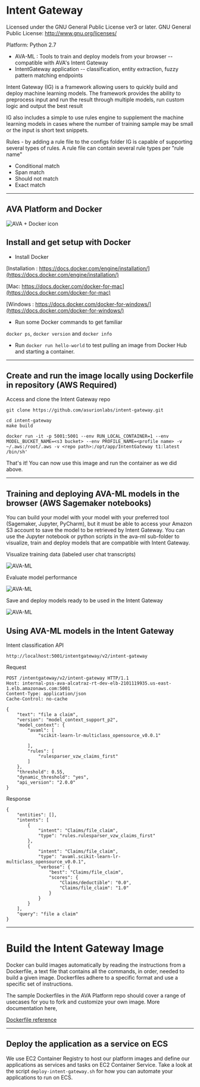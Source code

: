 
# Intent Gateway

Licensed under the GNU General Public License ver3 or later. GNU General Public License: http://www.gnu.org/licenses/

Platform: Python 2.7

* AVA-ML : Tools to train and deploy models from your browser -- compatible with AVA's Intent Gateway
* IntentGateway application -- classification, entity extraction, fuzzy pattern matching endpoints

Intent Gateway (IG) is a framework allowing users to quickly build and deploy machine learning models. The framework provides the ability to preprocess input and run the result through multiple models, run custom logic and output the best result

IG also includes a simple to use rules engine to supplement the machine learning models in cases where the number of training sample may be small or the input is short text snippets.

Rules - by adding a rule file to the configs folder IG is capable of supporting several types of rules. A rule file can contain several rule types per "rule name"
* Conditional match
* Span match
* Should not match
* Exact match

- - -


## AVA Platform and Docker

![AVA + Docker icon](./avadocker.png)



## Install and get setup with Docker

* Install Docker

[Installation : https://docs.docker.com/engine/installation/](https://docs.docker.com/engine/installation/)

[Mac: https://docs.docker.com/docker-for-mac](https://docs.docker.com/docker-for-mac)

[Windows : https://docs.docker.com/docker-for-windows/](https://docs.docker.com/docker-for-windows/)

* Run some Docker commands to get familiar

``docker ps``, ``docker version`` and ``docker info``

* Run ```docker run hello-world``` to test pulling an image from Docker Hub and starting a container.

- - -


## Create and run the image locally using Dockerfile in repository (AWS Required)

Access and clone the Intent Gateway repo


```
git clone https://github.com/asurionlabs/intent-gateway.git
```

```
cd intent-gateway
make build
```

```
docker run -it -p 5001:5001 --env RUN_LOCAL_CONTAINER=1 --env MODEL_BUCKET_NAME=<s3 bucket> --env PROFILE_NAME=<profile name> -v ~/.aws:/root/.aws -v <repo path>:/opt/app/IntentGateway t1:latest /bin/sh'
```



That's it! You can now use this image and run the container as we did above.


- - -  

## Training and deploying AVA-ML models in the browser (AWS Sagemaker notebooks)

You can build your model with your model with your preferred tool (Sagemaker, Jupyter, PyCharm), but it must be able to
access your Amazon S3 account to save the model to be retrieved by Intent Gateway. You can use the Jupyter notebook or
python scripts in the ava-ml sub-folder to visualize, train and deploy models that are compatible with Intent Gateway.


Visualize training data (labeled user chat transcripts)

![AVA-ML](./vizualize_user_transcripts.png)


Evaluate model performance

![AVA-ML](./model_performance.png)

Save and deploy models ready to be used in the Intent Gateway

![AVA-ML](./save_model.png)

## Using AVA-ML models in the Intent Gateway

Intent classification API

```
http://localhost:5001/intentgateway/v2/intent-gateway
```

Request

```
POST /intentgateway/v2/intent-gateway HTTP/1.1
Host: internal-pss-ava-alcatraz-rt-dev-elb-2101119935.us-east-1.elb.amazonaws.com:5001
Content-Type: application/json
Cache-Control: no-cache

{
    "text": "file a claim",
    "version": "model_context_support_p2",
    "model_context": {
        "avaml": [
            "scikit-learn-lr-multiclass_opensource_v0.0.1"

        ],
        "rules": [
            "rulesparser_vzw_claims_first"
        ]
    },
    "threshold": 0.55,
    "dynamic_threshold": "yes",
    "api_version": "2.0.0"
}
```

Response

```
{
    "entities": [],
    "intents": [
        {
            "intent": "Claims/file_claim",
            "type": "rules.rulesparser_vzw_claims_first"
        },
        {
            "intent": "Claims/file_claim",
            "type": "avaml.scikit-learn-lr-multiclass_opensource_v0.0.1",
            "verbose": {
                "best": "Claims/file_claim",
                "scores": {
                    "Claims/deductible": "0.0",
                    "Claims/file_claim": "1.0"
                }
            }
        }
    ],
    "query": "file a claim"
}
```


- - - 

# Build the Intent Gateway Image

Docker can build images automatically by reading the instructions from a Dockerfile, a text file that contains all the commands, in order, needed to build a given image. Dockerfiles adhere to a specific format and use a specific set of instructions.

The sample Dockerfiles in the AVA Platform repo should cover a range of usecases for you to fork and customize your own image. More documentation here,

[Dockerfile reference](https://docs.docker.com/engine/reference/builder/)



- - -  





## Deploy the application as a service on ECS


We use EC2 Container Registry to host our platform images and define our applications as services and tasks on EC2 Container Service. Take a look at the script ``deploy-intent-gateway.sh`` for how you can automate your applications to run on ECS.




